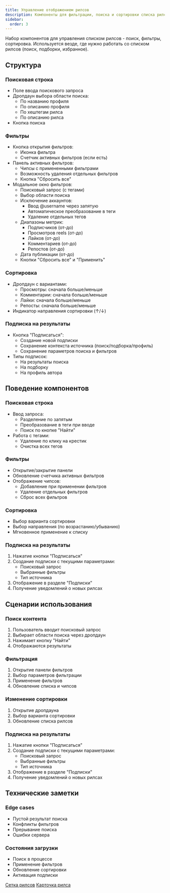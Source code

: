 ```yaml
---
title: Управление отображением рилсов
description: Компоненты для фильтрации, поиска и сортировки списка рилсов
sidebar:
  order: 3
---
```


Набор компонентов для управления списком рилсов - поиск, фильтры, сортировка. Используется везде, где нужно работать со списком рилсов (поиск, подборки, избранное).

## Структура

### Поисковая строка
- Поле ввода поискового запроса
- Дропдаун выбора области поиска:
  - По названию профиля
  - По описанию профиля
  - По хештегам рилса
  - По описанию рилса
- Кнопка поиска

### Фильтры
- Кнопка открытия фильтров:
  - Иконка фильтра
  - Счетчик активных фильтров (если есть)
- Панель активных фильтров:
  - Чипсы с примененными фильтрами
  - Возможность удаления отдельных фильтров
  - Кнопка "Сбросить все"
- Модальное окно фильтров:
  - Поисковый запрос (с тегами)
  - Выбор области поиска
  - Исключение аккаунтов:
    - Ввод @username через запятую
    - Автоматическое преобразование в теги
    - Удаление отдельных тегов
  - Диапазоны метрик:
    - Подписчиков (от-до)
    - Просмотров reels (от-до)
    - Лайков (от-до)
    - Комментариев (от-до)
    - Репостов (от-до)
  - Дата публикации (от-до)
  - Кнопки "Сбросить все" и "Применить"

### Сортировка
- Дропдаун с вариантами:
  - Просмотры: сначала больше/меньше
  - Комментарии: сначала больше/меньше
  - Лайки: сначала больше/меньше
  - Репосты: сначала больше/меньше
- Индикатор направления сортировки (↑/↓)

### Подписка на результаты
- Кнопка "Подписаться":
  - Создание новой подписки
  - Сохранение контекста источника (поиск/подборка/профиль)
  - Сохранение параметров поиска и фильтров
- Типы подписок:
  - На результаты поиска
  - На подборку
  - На профиль автора

## Поведение компонентов

### Поисковая строка
- Ввод запроса:
  - Разделение по запятым
  - Преобразование в теги при вводе
  - Поиск по кнопке "Найти"
- Работа с тегами:
  - Удаление по клику на крестик
  - Очистка всех тегов

### Фильтры
- Открытие/закрытие панели
- Обновление счетчика активных фильтров
- Отображение чипсов:
  - Добавление при применении фильтров
  - Удаление отдельных фильтров
  - Сброс всех фильтров

### Сортировка
- Выбор варианта сортировки
- Выбор направления (по возрастанию/убыванию)
- Мгновенное применение к списку

### Подписка на результаты
1. Нажатие кнопки "Подписаться"
2. Создание подписки с текущими параметрами:
   - Поисковый запрос
   - Выбранные фильтры
   - Тип источника
3. Отображение в разделе "Подписки"
4. Получение уведомлений о новых рилсах

## Сценарии использования

### Поиск контента
1. Пользователь вводит поисковый запрос
2. Выбирает области поиска через дропдаун
3. Нажимает кнопку "Найти"
4. Отображаются результаты

### Фильтрация
1. Открытие панели фильтров
2. Выбор параметров фильтрации
3. Применение фильтров
4. Обновление списка и чипсов

### Изменение сортировки
1. Открытие дропдауна
2. Выбор варианта сортировки
3. Обновление списка рилсов

### Подписка на результаты
1. Нажатие кнопки "Подписаться"
2. Создание подписки с текущими параметрами:
   - Поисковый запрос
   - Выбранные фильтры
   - Тип источника
3. Отображение в разделе "Подписки"
4. Получение уведомлений о новых рилсах

## Технические заметки

### Edge cases
- Пустой результат поиска
- Конфликты фильтров
- Прерывание поиска
- Ошибки сервера

### Состояния загрузки
- Поиск в процессе
- Применение фильтров
- Обновление сортировки
- Активация подписки

[Сетка рилсов](/reels-finder-docs/common/reels-grid)
[Карточка рилса](/reels-finder-docs/common/reel)